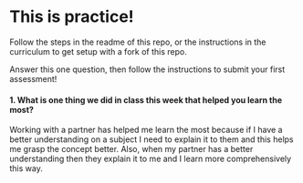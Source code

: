# This is practice!

Follow the steps in the readme of this repo, or the instructions in the curriculum to get setup with a fork of this repo.

Answer this one question, then follow the instructions to submit your first assessment!

#### 1. What is one thing we did in class this week that helped you learn the most?

Working with a partner has helped me learn the most because if I have a better understanding on a subject I need to explain it to them and this helps me grasp the concept better. Also, when my partner has a better understanding then they explain it to me and I learn more comprehensively this way.  
